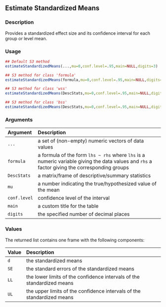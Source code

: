 ## Estimate Standardized Means

### Description

Provides a standardized effect size and its confidence interval for each group or level mean.

### Usage

```r
## Default S3 method
estimateStandardizedMeans(...,mu=0,conf.level=.95,main=NULL,digits=3)

## S3 method for class 'formula'
estimateStandardizedMeans(formula,mu=0,conf.level=.95,main=NULL,digits=3)

## S3 method for class 'wss'
estimateStandardizedMeans(DescStats,mu=0,conf.level=.95,main=NULL,digits=3)

## S3 method for class 'bss'
estimateStandardizedMeans(DescStats,mu=0,conf.level=.95,main=NULL,digits=3)
```

### Arguments

Argument | Description
:-- | :--
```...``` | a set of (non-empty) numeric vectors of data values
```formula``` | a formula of the form `lhs ~ rhs` where `lhs` is a numeric variable giving the data values and `rhs` a factor giving the corresponding groups
```DescStats``` | a matrix/frame of descriptive/summary statistics
```mu``` | a number indicating the true/hypothesized value of the mean
```conf.level``` | confidence level of the interval
```main``` | a custom title for the table
```digits``` | the specified number of decimal places

### Values

The returned list contains one frame with the following components:

Value | Description
:-- | :--
```d``` | the standardized means
```SE``` | the standard errors of the standardized means
```LL``` | the lower limits of the confidence intervals of the standardized means
```UL``` | the upper limits of the confidence intervals of the standardized means
